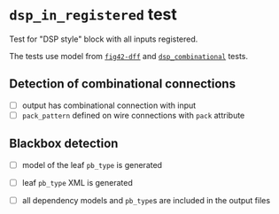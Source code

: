 # `dsp_in_registered` test

Test for "DSP style" block with all inputs registered.

The tests use model from [`fig42-dff`](FIXME) and
[`dsp_combinational`](../dsp_combinational/README.md) tests.

## Detection of combinational connections

 - [ ] output has combinational connection with input
 - [ ] `pack_pattern` defined on wire connections with `pack` attribute

## Blackbox detection

 - [ ] model of the leaf `pb_type` is generated
 - [ ] leaf `pb_type` XML is generated
 - [ ] all dependency models and `pb_type`s are included in the output files

